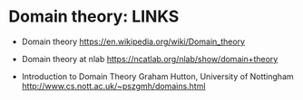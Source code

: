 # Domain theory: LINKS

* Domain theory
https://en.wikipedia.org/wiki/Domain_theory

* Domain theory at nlab
https://ncatlab.org/nlab/show/domain+theory

* Introduction to Domain Theory
Graham Hutton, University of Nottingham
http://www.cs.nott.ac.uk/~pszgmh/domains.html
